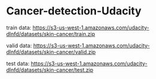 # Cancer-detection-Udacity

train data:
https://s3-us-west-1.amazonaws.com/udacity-dlnfd/datasets/skin-cancer/train.zip

valid data:
https://s3-us-west-1.amazonaws.com/udacity-dlnfd/datasets/skin-cancer/valid.zip

test data:
https://s3-us-west-1.amazonaws.com/udacity-dlnfd/datasets/skin-cancer/test.zip
